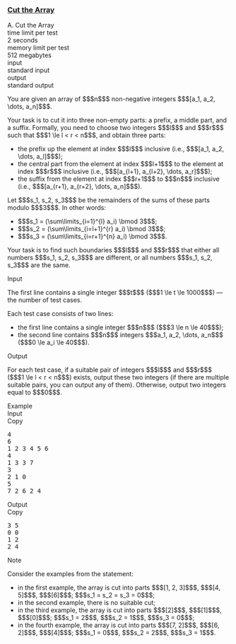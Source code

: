 <h3><a href="https://codeforces.com/contest/2144/problem/A" target="_blank" rel="noopener noreferrer">Cut the Array</a></h3>

<div class="header"><div class="title">A. Cut the Array</div><div class="time-limit"><div class="property-title">time limit per test</div>2 seconds</div><div class="memory-limit"><div class="property-title">memory limit per test</div>512 megabytes</div><div class="input-file input-standard"><div class="property-title">input</div>standard input</div><div class="output-file output-standard"><div class="property-title">output</div>standard output</div></div><div><p>You are given an array of $$$n$$$ non-negative integers $$$[a_1, a_2, \dots, a_n]$$$.</p><p>Your task is to cut it into three non-empty parts: a prefix, a middle part, and a suffix. Formally, you need to choose two integers $$$l$$$ and $$$r$$$ such that $$$1 \le l < r < n$$$, and obtain three parts:</p><ul> <li> the prefix up the element at index $$$l$$$ inclusive (i.e., $$$[a_1, a_2, \dots, a_l]$$$); </li><li> the central part from the element at index $$$l+1$$$ to the element at index $$$r$$$ inclusive (i.e., $$$[a_{l+1}, a_{l+2}, \dots, a_r]$$$); </li><li> the suffix from the element at index $$$r+1$$$ to $$$n$$$ inclusive (i.e., $$$[a_{r+1}, a_{r+2}, \dots, a_n]$$$). </li></ul><p>Let $$$s_1, s_2, s_3$$$ be the remainders of the sums of these parts modulo $$$3$$$. In other words:</p><ul> <li> $$$s_1 = (\sum\limits_{i=1}^{l} a_i) \bmod 3$$$; </li><li> $$$s_2 = (\sum\limits_{i=l+1}^{r} a_i) \bmod 3$$$; </li><li> $$$s_3 = (\sum\limits_{i=r+1}^{n} a_i) \bmod 3$$$. </li></ul><p>Your task is to find such boundaries $$$l$$$ and $$$r$$$ that either all numbers $$$s_1, s_2, s_3$$$ are different, or all numbers $$$s_1, s_2, s_3$$$ are the same.</p></div><div class="input-specification"><div class="section-title">Input</div><p>The first line contains a single integer $$$t$$$ ($$$1 \le t \le 1000$$$) — the number of test cases.</p><p>Each test case consists of two lines:</p><ul> <li> the first line contains a single integer $$$n$$$ ($$$3 \le n \le 40$$$); </li><li> the second line contains $$$n$$$ integers $$$a_1, a_2, \dots, a_n$$$ ($$$0 \le a_i \le 40$$$). </li></ul></div><div class="output-specification"><div class="section-title">Output</div><p>For each test case, if a suitable pair of integers $$$l$$$ and $$$r$$$ ($$$1 \le l < r < n$$$) exists, output these two integers (if there are multiple suitable pairs, you can output any of them). Otherwise, output two integers equal to $$$0$$$.</p></div><div class="sample-tests"><div class="section-title">Example</div><div class="sample-test"><div class="input"><div class="title">Input<div title="Copy" data-clipboard-target="#id0045655048750192107" id="id000034917630796953425" class="input-output-copier">Copy</div></div><pre id="id0045655048750192107"><div class="test-example-line test-example-line-even test-example-line-0">4</div><div class="test-example-line test-example-line-odd test-example-line-1">6</div><div class="test-example-line test-example-line-odd test-example-line-1">1 2 3 4 5 6</div><div class="test-example-line test-example-line-even test-example-line-2">4</div><div class="test-example-line test-example-line-even test-example-line-2">1 3 3 7</div><div class="test-example-line test-example-line-odd test-example-line-3">3</div><div class="test-example-line test-example-line-odd test-example-line-3">2 1 0</div><div class="test-example-line test-example-line-even test-example-line-4">5</div><div class="test-example-line test-example-line-even test-example-line-4">7 2 6 2 4</div></pre></div><div class="output"><div class="title">Output<div title="Copy" data-clipboard-target="#id007490592951777133" id="id00588506121913315" class="input-output-copier">Copy</div></div><pre id="id007490592951777133">3 5
0 0
1 2
2 4
</pre></div></div></div><div class="note"><div class="section-title">Note</div><p>Consider the examples from the statement:</p><ul> <li> in the first example, the array is cut into parts $$$[1, 2, 3]$$$, $$$[4, 5]$$$, $$$[6]$$$; $$$s_1 = s_2 = s_3 = 0$$$; </li><li> in the second example, there is no suitable cut; </li><li> in the third example, the array is cut into parts $$$[2]$$$, $$$[1]$$$, $$$[0]$$$; $$$s_1 = 2$$$, $$$s_2 = 1$$$, $$$s_3 = 0$$$; </li><li> in the fourth example, the array is cut into parts $$$[7, 2]$$$, $$$[6, 2]$$$, $$$[4]$$$; $$$s_1 = 0$$$, $$$s_2 = 2$$$, $$$s_3 = 1$$$. </li></ul></div>